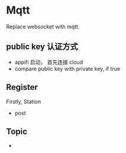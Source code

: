 
# Mqtt
Replace websocket with mqtt.

## public key 认证方式
- appifi 启动， 首先连接 cloud
- compare public key with private key, if true 

## Register 

Firstly, Station 
- post 


## Topic

- 
